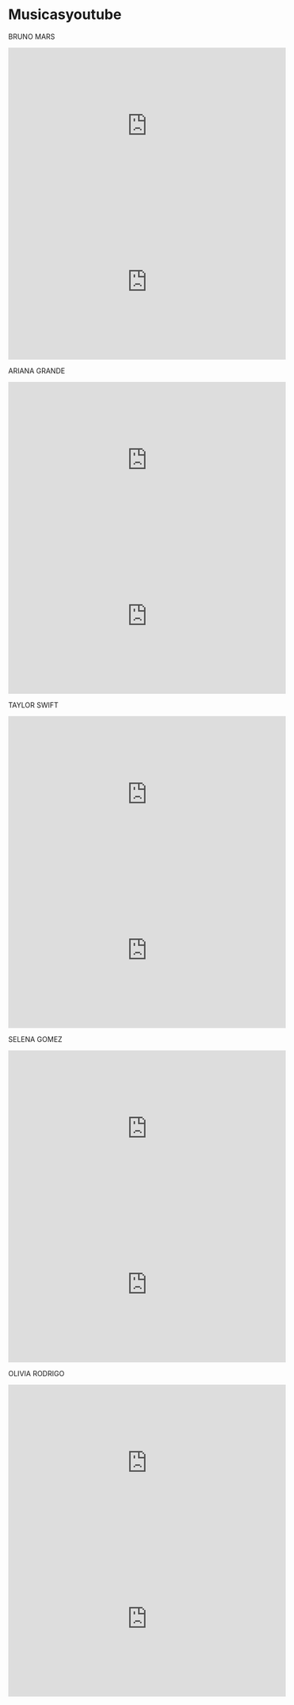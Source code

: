# Musicasyoutube

BRUNO MARS
<iframe width="560" height="315" src="https://www.youtube.com/embed/kPa7bsKwL-c?si=zbc_ONFDIn1GVZEV" title="YouTube video player" frameborder="0" allow="accelerometer; autoplay; clipboard-write; encrypted-media; gyroscope; picture-in-picture; web-share" referrerpolicy="strict-origin-when-cross-origin" allowfullscreen></iframe>

<iframe width="560" height="315" src="https://www.youtube.com/embed/ekzHIouo8Q4?si=XCbz57DA--NZ_bqV" title="YouTube video player" frameborder="0" allow="accelerometer; autoplay; clipboard-write; encrypted-media; gyroscope; picture-in-picture; web-share" referrerpolicy="strict-origin-when-cross-origin" allowfullscreen></iframe>

ARIANA GRANDE
<iframe width="560" height="315" src="https://www.youtube.com/embed/tcYodQoapMg?si=YrhG04CQVgP3ClHm" title="YouTube video player" frameborder="0" allow="accelerometer; autoplay; clipboard-write; encrypted-media; gyroscope; picture-in-picture; web-share" referrerpolicy="strict-origin-when-cross-origin" allowfullscreen></iframe>

<iframe width="560" height="315" src="https://www.youtube.com/embed/kN0iD0pI3o0?si=AbvzJ5yXE0u5N7WZ" title="YouTube video player" frameborder="0" allow="accelerometer; autoplay; clipboard-write; encrypted-media; gyroscope; picture-in-picture; web-share" referrerpolicy="strict-origin-when-cross-origin" allowfullscreen></iframe>

TAYLOR SWIFT
<iframe width="560" height="315" src="https://www.youtube.com/embed/ic8j13piAhQ?si=YY-sxAs7Vi5iuItU" title="YouTube video player" frameborder="0" allow="accelerometer; autoplay; clipboard-write; encrypted-media; gyroscope; picture-in-picture; web-share" referrerpolicy="strict-origin-when-cross-origin" allowfullscreen></iframe>

<iframe width="560" height="315" src="https://www.youtube.com/embed/8xg3vE8Ie_E?si=uDMcYAqto7Q8gdS4" title="YouTube video player" frameborder="0" allow="accelerometer; autoplay; clipboard-write; encrypted-media; gyroscope; picture-in-picture; web-share" referrerpolicy="strict-origin-when-cross-origin" allowfullscreen></iframe>

SELENA GOMEZ

<iframe width="560" height="315" src="https://www.youtube.com/embed/nJG5CWsne8E?si=-dYehYqeFH_XIGHE" title="YouTube video player" frameborder="0" allow="accelerometer; autoplay; clipboard-write; encrypted-media; gyroscope; picture-in-picture; web-share" referrerpolicy="strict-origin-when-cross-origin" allowfullscreen></iframe>

<iframe width="560" height="315" src="https://www.youtube.com/embed/EgT_us6AsDg?si=H61gYsfKVsbZEzWD" title="YouTube video player" frameborder="0" allow="accelerometer; autoplay; clipboard-write; encrypted-media; gyroscope; picture-in-picture; web-share" referrerpolicy="strict-origin-when-cross-origin" allowfullscreen></iframe>

OLIVIA RODRIGO
<iframe width="560" height="315" src="https://www.youtube.com/embed/cii6ruuycQA?si=P6DEvw4MS7Lc0zYo" title="YouTube video player" frameborder="0" allow="accelerometer; autoplay; clipboard-write; encrypted-media; gyroscope; picture-in-picture; web-share" referrerpolicy="strict-origin-when-cross-origin" allowfullscreen></iframe>

<iframe width="560" height="315" src="https://www.youtube.com/embed/gNi_6U5Pm_o?si=FY_wL2f6rUosPmN6" title="YouTube video player" frameborder="0" allow="accelerometer; autoplay; clipboard-write; encrypted-media; gyroscope; picture-in-picture; web-share" referrerpolicy="strict-origin-when-cross-origin" allowfullscreen></iframe>

